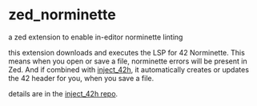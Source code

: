 # zed_norminette
a zed extension to enable in-editor norminette linting

this extension downloads and executes the LSP for 42 Norminette. This means when you open or save a file, norminette errors will be present in Zed. And if combined with [inject_42h](https://github.com/DavidLee18/inject_42h), it automatically creates or updates the 42 header for you, when you save a file.

details are in the [inject_42h repo](https://github.com/DavidLee18/inject_42h).
